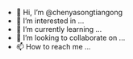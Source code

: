 - 👋 Hi, I’m @chenyasongtiangong
- 👀 I’m interested in ...
- 🌱 I’m currently learning ...
- 💞️ I’m looking to collaborate on ...
- 📫 How to reach me ...

<!---
chenyasongtiangong/chenyasongtiangong is a ✨ special ✨ repository because its `README.md` (this file) appears on your GitHub profile.
You can click the Preview link to take a look at your changes.
--->
